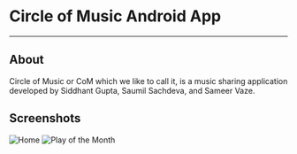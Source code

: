 # Circle of Music Android App
___
## About
Circle of Music or CoM which we like to call it, is a music sharing application developed by Siddhant Gupta, Saumil Sachdeva, and Sameer Vaze.

## Screenshots
![Home](https://raw.githubusercontent.com/Circle-Of-Music-Makers/com-android/master/screenshots/home.png)
![Play of the Month](https://raw.githubusercontent.com/Circle-Of-Music-Makers/com-android/master/screenshots/potm.png)
